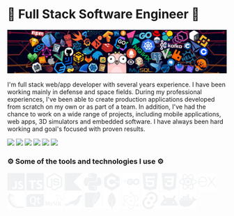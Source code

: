 # 🚀 Full Stack Software Engineer 🚀

<img src="./assets/header.png">

I'm full stack web/app developer with several years experience. I have been working mainly in defense and space fields. During my professional experiences, I've been able to create production applications developed from scratch on my own or as part of a team.
In addition, I've had the chance to work on a wide range of projects, including mobile applications, web apps, 3D simulators and embedded software. I have always been hard working and goal's focused with proven results.

<img height="30" src="https://img.shields.io/badge/Full stack development-555555.svg?&style=flat-square"> <img height="30" src="https://img.shields.io/badge/Software architecture-555555.svg?&style=flat-square"> <img height="30" src="https://img.shields.io/badge/Software project management-555555.svg?&style=flat-square"> <img height="30" src="https://img.shields.io/badge/Software testing-555555.svg?&style=flat-square"> <img height="30" src="https://img.shields.io/badge/UI/UX-555555.svg?&style=flat-square"> <img height="30" src="https://img.shields.io/badge/Clean code-555555.svg?&style=flat-square">

### ⚙️ Some of the tools and technologies I use ⚙️

<code><img height="40" src="./assets/javascript.svg"></code>
<code><img height="40" src="./assets/typescript.svg"></code>
<code><img height="40" src="./assets/nodedotjs.svg"></code>
<code><img height="40" src="./assets/kotlin.svg"></code>
<code><img height="40" src="./assets/python.svg"></code>
<code><img height="40" src="./assets/cplusplus.svg"></code>
<code><img height="40" src="./assets/go.svg"></code>
<code><img height="40" src="./assets/html5.svg"></code>
<code><img height="40" src="./assets/css3.svg"></code>
<code><img height="40" src="./assets/react.svg"></code>
<code><img height="40" src="./assets/express.svg"></code>
<code><img height="40" src="./assets/flask.svg"></code>
<code><img height="40" src="./assets/qt.svg"></code>
<code><img height="40" src="./assets/mysql.svg"></code>
<code><img height="40" src="./assets/mariadb.svg"></code>
<code><img height="40" src="./assets/sqlite.svg"></code>
<code><img height="40" src="./assets/mongodb.svg"></code>
<code><img height="40" src="./assets/electron.svg"></code>
<code><img height="40" src="./assets/tauri.svg"></code>
<code><img height="40" src="./assets/android.svg"></code>
<code><img height="40" src="./assets/docker.svg"></code>

